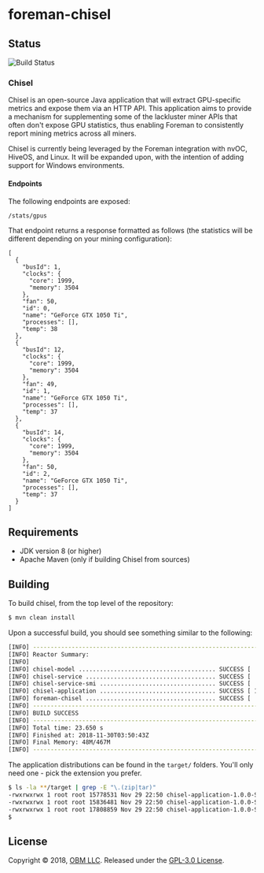 # foreman-chisel

## Status ##

![Build Status](https://github.com/foremanmining/foreman-chisel/actions/workflows/workflow.yml/badge.svg)

### Chisel ###

Chisel is an open-source Java application that will extract GPU-specific metrics
and expose them via an HTTP API. This application aims to provide a mechanism
for supplementing some of the lackluster miner APIs that often don't expose GPU
statistics, thus enabling Foreman to consistently report mining metrics across
all miners.

Chisel is currently being leveraged by the Foreman integration with nvOC,
HiveOS, and Linux. It will be expanded upon, with the intention of adding
support for Windows environments.

#### Endpoints ####

The following endpoints are exposed:

```
/stats/gpus
```

That endpoint returns a response formatted as follows (the statistics will be
different depending on your mining configuration):

```
[
  {
    "busId": 1,
    "clocks": {
      "core": 1999,
      "memory": 3504
    },
    "fan": 50,
    "id": 0,
    "name": "GeForce GTX 1050 Ti",
    "processes": [],
    "temp": 38
  },
  {
    "busId": 12,
    "clocks": {
      "core": 1999,
      "memory": 3504
    },
    "fan": 49,
    "id": 1,
    "name": "GeForce GTX 1050 Ti",
    "processes": [],
    "temp": 37
  },
  {
    "busId": 14,
    "clocks": {
      "core": 1999,
      "memory": 3504
    },
    "fan": 50,
    "id": 2,
    "name": "GeForce GTX 1050 Ti",
    "processes": [],
    "temp": 37
  }
]
```

## Requirements ##

- JDK version 8 (or higher)
- Apache Maven (only if building Chisel from sources)

## Building ##

To build chisel, from the top level of the repository:

```sh
$ mvn clean install
```

Upon a successful build, you should see something similar to the following:

```sh
[INFO] ------------------------------------------------------------------------
[INFO] Reactor Summary:
[INFO]
[INFO] chisel-model ....................................... SUCCESS [  7.981 s]
[INFO] chisel-service ..................................... SUCCESS [  0.817 s]
[INFO] chisel-service-smi ................................. SUCCESS [  1.722 s]
[INFO] chisel-application ................................. SUCCESS [ 11.922 s]
[INFO] foreman-chisel ..................................... SUCCESS [  0.669 s]
[INFO] ------------------------------------------------------------------------
[INFO] BUILD SUCCESS
[INFO] ------------------------------------------------------------------------
[INFO] Total time: 23.650 s
[INFO] Finished at: 2018-11-30T03:50:43Z
[INFO] Final Memory: 48M/467M
[INFO] ------------------------------------------------------------------------
```

The application distributions can be found in the `target/` folders. You'll only
need one - pick the extension you prefer.

```sh
$ ls -la **/target | grep -E "\.(zip|tar)"
-rwxrwxrwx 1 root root 15778531 Nov 29 22:50 chisel-application-1.0.0-SNAPSHOT-bin.tar.bz2
-rwxrwxrwx 1 root root 15836481 Nov 29 22:50 chisel-application-1.0.0-SNAPSHOT-bin.tar.gz
-rwxrwxrwx 1 root root 17808859 Nov 29 22:50 chisel-application-1.0.0-SNAPSHOT-bin.zip
$

```

## License ##

Copyright © 2018, [OBM LLC](https://obm.mn/). Released under
the [GPL-3.0 License](LICENSE).
